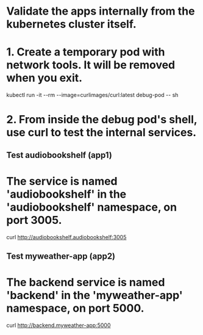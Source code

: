 # Validate the apps internally from the kubernetes cluster itself.

# 1. Create a temporary pod with network tools. It will be removed when you exit.
kubectl run -it --rm --image=curlimages/curl:latest debug-pod -- sh

# 2. From inside the debug pod's shell, use curl to test the internal services.

## Test audiobookshelf (app1)
# The service is named 'audiobookshelf' in the 'audiobookshelf' namespace, on port 3005.
curl http://audiobookshelf.audiobookshelf:3005

## Test myweather-app (app2)
# The backend service is named 'backend' in the 'myweather-app' namespace, on port 5000.
curl http://backend.myweather-app:5000
